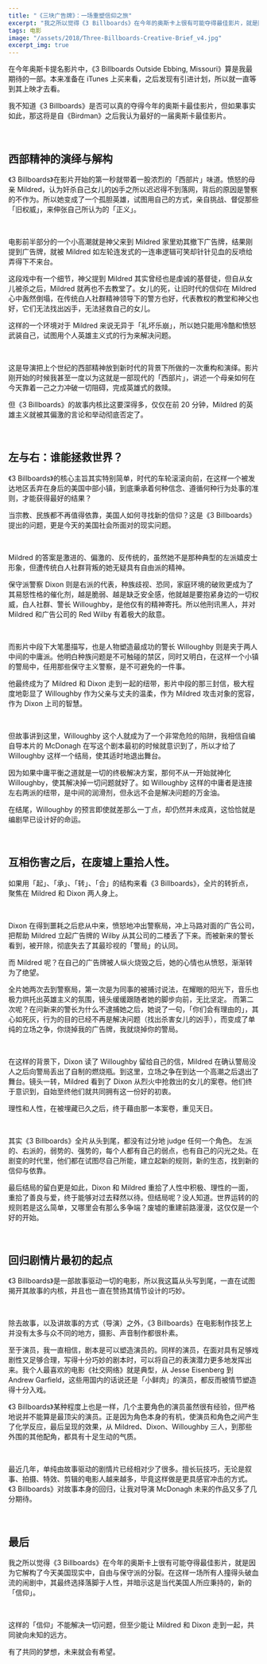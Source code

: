 ```yaml
---
title: "《三块广告牌》：一场重塑信仰之旅"
excerpt: "我之所以觉得《3 Billboards》在今年的奥斯卡上很有可能夺得最佳影片，就是因为它解构了今天美国现实中，自由与保守派的分裂。在这样一场所有人撞得头破血流的闹剧中，其最终选择落脚于人性，并暗示这是当代美国人所应秉持的，新的「信仰」。"
tags: 电影
image: "/assets/2018/Three-Billboards-Creative-Brief_v4.jpg"
excerpt_img: true
---
```


在今年奥斯卡提名影片中，《3 Billboards Outside Ebbing, Missouri》算是我最期待的一部。本来准备在 iTunes 上买来看，之后发现有引进计划，所以就一直等到其上映才去看。

我不知道《3 Billboards》是否可以真的夺得今年的奥斯卡最佳影片，但如果事实如此，那这将是自《Birdman》之后我认为最好的一届奥斯卡最佳影片。

<br>

## 西部精神的演绎与解构
《3 Billboards》在影片开始的第一秒就带着一股浓烈的「西部片」味道。愤怒的母亲 Mildred，认为奸杀自己女儿的凶手之所以迟迟得不到落网，背后的原因是警察的不作为。所以她变成了一个孤胆英雄，试图用自己的方式，亲自挑战、督促那些「旧权威」，来伸张自己所认为的「正义」。

<br>

电影前半部分的一个小高潮就是神父来到 Mildred 家里劝其撤下广告牌，结果刚提到广告牌，就被 Mildred 如左轮连发式的一连串逻辑可笑却针针见血的反喷给弄得下不来台。

这段戏中有一个细节，神父提到 Mildred 其实曾经也是虔诚的基督徒，但自从女儿被杀之后，Mildred 就再也不去教堂了。女儿的死，让旧时代的信仰在 Mildred 心中轰然倒塌，在传统白人社群精神领导下的警方也好，代表教权的教堂和神父也好，它们无法找出凶手，无法拯救自己的女儿。

这样的一个环境对于 Mildred 来说无异于「礼坏乐崩」，所以她只能用冷酷和愤怒武装自己，试图用个人英雄主义式的行为来解决问题。

<br>

这是导演把上个世纪的西部精神放到新时代的背景下所做的一次重构和演绎。影片刚开始的时候我甚至一度以为这就是一部现代的「西部片」，讲述一个母亲如何在今天靠着一己之力冲破一切阻碍，完成英雄式的救赎。

但《3 Billboards》的故事内核比这要深得多，仅仅在前 20 分钟，Mildred 的英雄主义就被其偏激的言论和举动彻底否定了。

<br>

## 左与右：谁能拯救世界？
《3 Billboards》的核心主旨其实特别简单，时代的车轮滚滚向前，在这样一个被发达地区丢弃在身后的美国中部小镇，到底秉承着何种信念、遵循何种行为处事的准则，才能获得最好的结果？

当宗教、民族都不再值得依靠，美国人如何寻找新的信仰？这是《3 Billboards》提出的问题，更是今天的美国社会所面对的现实问题。

<br>

Mildred 的答案是激进的、偏激的、反传统的，虽然她不是那种典型的左派嬉皮士形象，但遭传统白人社群背叛的她无疑具有自由派的精神。

保守派警察 Dixon 则是右派的代表，种族歧视、恐同，家庭环境的破败更成为了其易怒性格的催化剂，越是脆弱、越是缺乏安全感，他就越是要抱紧身边的一切权威，白人社群、警长 Willoughby，是他仅有的精神寄托。所以他刑讯黑人，并对 Mildred 和广告公司的 Red Wilby 有着极大的敌意。

<br>

而影片中段下大笔墨描写，也是人物塑造最成功的警长 Willoughby 则是夹于两人中间的中庸派。他明白种族问题是不可触碰的禁区，同时又明白，在这样一个小镇的警局中，任用那些保守主义警察，是不可避免的一件事。

他最终成为了 Mildred 和 Dixon 走到一起的纽带，影片中段的那三封信，极大程度地彰显了 Willoughby 作为父亲与丈夫的温柔，作为 Mildred 攻击对象的宽容，作为 Dixon 上司的智慧。

<br>

但故事讲到这里，Willoughby 这个人就成为了一个非常危险的陷阱，我相信自编自导本片的 McDonagh 在写这个剧本最初的时候就意识到了，所以才给了 Willoughby 这样一个结局，使其适时地退出舞台。

因为如果中庸平衡之道就是一切的终极解决方案，那何不从一开始就神化 Willoughby，使其解决掉一切问题就好了。如 Willoughby 这样的中庸者是连接左右两派的纽带，是中间的润滑剂，但永远不会是解决问题的万金油。

在结尾，Willoughby 的预言即使就差那么一丁点，却仍然并未成真，这恰恰就是编剧早已设计好的命运。

<br>

## 互相伤害之后，在废墟上重拾人性。
如果用「起」、「承」、「转」、「合」的结构来看《3 Billboards》，全片的转折点，聚焦在 Mildred 和 Dixon 两人身上。

<br>

Dixon 在得到噩耗之后悲从中来，愤怒地冲出警察局，冲上马路对面的广告公司，把帮助 Mildred 立起广告牌的 Wilby 从其公司的二楼丢了下来。而被新来的警长看到，被开除，彻底失去了其最珍视的「警局」的认同。

而 Mildred 呢？在自己的广告牌被人纵火烧毁之后，她的心情也从愤怒，渐渐转为了绝望。

全片她两次去到警察局，第一次是为同事的被捕讨说法，在耀眼的阳光下，音乐也极力烘托出英雄主义的氛围，镜头缓缓跟随者她的脚步向前，无比坚定。
而第二次呢？在问新来的警长为什么不逮捕她之后，她说了一句，「你们会有理由的」，其心如死灰，行为的目的已经不再是解决问题（找出杀害女儿的凶手），而变成了单纯的立场之争，你烧掉我的广告牌，我就烧掉你的警局。

<br>

在这样的背景下，Dixon 读了 Willoughby 留给自己的信，Mildred 在确认警局没人之后向警局丢出了自制的燃烧瓶。到这里，立场之争在到达一个高潮之后退出了舞台。镜头一转，Mildred 看到了 Dixon 从烈火中抢救出的女儿的案卷。他们终于意识到，自始至终他们就共同拥有这一份好的初衷。

理性和人性，在被埋藏已久之后，终于藉由那一本案卷，重见天日。

<br>

其实《3 Billboards》全片从头到尾，都没有过分地 judge 任何一个角色。
左派的、右派的，弱势的、强势的，每个人都有自己的弱点，也有自己的闪光之处。在剧变的时代里，他们都在试图尽自己所能，建立起新的规则，新的生态，找到新的信仰与依靠。

最后结局的留白更是如此，Dixon 和 Mildred 重拾了人性中积极、理性的一面，重拾了善良与爱，终于能够对过去释然以待。但结局呢？没人知道。世界运转的的规则若是这么简单，又哪里会有那么多争端？废墟的重建前路漫漫，这仅仅是一个好的开始。

<br>

## 回归剧情片最初的起点
《3 Billboards》是一部故事驱动一切的电影，所以我这篇从头写到尾，一直在试图揭开其故事的内核，并且也一直在赞扬其情节设计的巧妙。

<br>

除去故事，以及讲故事的方式（导演）之外，《3 Billboards》在电影制作技艺上并没有太多与众不同的地方，摄影、声音制作都很朴素。

至于演员，我一直相信，剧本是可以塑造演员的。同样的演员，在面对具有足够戏剧性又足够合理，写得十分巧妙的剧本时，可以将自己的表演潜力更多地发挥出来。我个人最喜欢的电影《社交网络》就是典型，从 Jesse Eisenberg 到 Andrew Garfield，这些用国内的话说还是「小鲜肉」的演员，都反而被情节塑造得十分入戏。

《3 Billboards》某种程度上也是一样，几个主要角色的演员虽然很有经验，但严格地说并不能算是最顶尖的演员。正是因为角色本身的有机，使演员和角色之间产生了化学反应，最后呈现的效果，从 Mildred、Dixon、Willoughby 三人，到那些外围的其他配角，都具有十足生动的气质。

<br>

最近几年，单纯由故事驱动的剧情片已经相对少了很多。擅长玩技巧，无论是叙事、拍摄、特效、剪辑的电影人越来越多，毕竟这样做是更具感官冲击的方式。《3 Billboards》对故事本身的回归，让我对导演 McDonagh 未来的作品又多了几分期待。

<br>

## 最后
我之所以觉得《3 Billboards》在今年的奥斯卡上很有可能夺得最佳影片，就是因为它解构了今天美国现实中，自由与保守派的分裂。在这样一场所有人撞得头破血流的闹剧中，其最终选择落脚于人性，并暗示这是当代美国人所应秉持的，新的「信仰」。

<br>

这样的「信仰」不能解决一切问题，但至少能让 Mildred 和 Dixon 走到一起，共同驶向未知的远方。

有了共同的梦想，未来就会有希望。